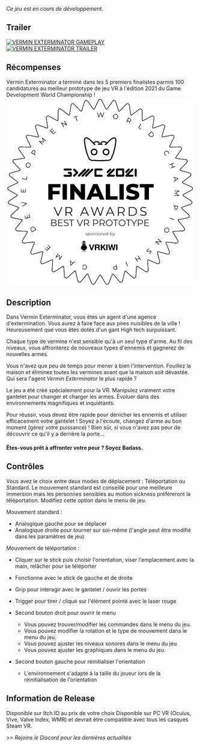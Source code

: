 
_Ce jeu est en cours de développement._

## Trailer

[![VERMIN EXTERMINATOR GAMEPLAY](https://imgur.com/l0Rtz4T.png)](https://youtu.be/x3VzVCAwRqw "Regarder sur Youtube")
[![VERMIN EXTERMINATOR TRAILER](https://imgur.com/QvmPcRD.png)](https://youtu.be/sX_KhqiLSnk "Regarder sur Youtube")

## Récompenses


Vermin Exterminator a terminé dans les 5 premiers finalistes parmis 100 candidatures au meilleur prototype de jeu VR à l'édition 2021 du Game Development World Championship !
![GDWC 2021 finalist](/img/vermin-exterminator/GDWC_2021-Finalist_Badges-White-500x500-VR_Proto.png "Finaliste GDWC 2021")

## Description

Dans Vermin Exterminator, vous êtes un agent d'une agence d'extermination. Vous aurez à faire face aux pires nuisibles de la ville ! Heureusement que vous êtes dotés d'un gant High tech surpuissant.  

Chaque type de vermine n'est sensible qu'à un seul type d'arme. Au fil des niveaux, vous affronterez de nouveaux types d'ennemis et gagnerez de nouvelles armes. 

Vous n'avez que peu de temps pour mener à bien l'intervention. Fouillez la maison et éliminez toutes les vermines avant que la maison soit dévastée. Qui sera l'agent *Vermin Exterminator* le plus rapide ?

Le jeu a été créé spécialement pour la VR. Manipulez vraiment votre gantelet pour changer et charger les armes. Évoluer dans des environnements magnifiques et inquiétants. 

Pour réussir, vous devez être rapide pour dénicher les ennemis et utiliser efficacement votre gantelet ! Soyez à l'écoute, changez d'arme au bon moment (gérez votre puissance) ! Bien sûr, si vous n'avez pas peur de découvrir ce qu'il y a derrière la porte...

####  Êtes-vous prêt à affronter votre peur ? Soyez Badass.
<div id="carousel"></div>

## Contrôles

Vous avez le choix entre deux modes de déplacement : Téléportation ou Standard. Le mouvement standard est conseillé pour une meilleure immersion mais les personnes sensibles au motion sickness préféreront la téléportation. Modifiez cette option dans le menu de jeu.

Mouvement standard :
- Analogique gauche pour se déplacer
- Analogique droite pour tourner sur soi-même (l'angle peut être modifié dans les paramètres de jeu)

Mouvement de téléportation :
- Cliquer sur le stick puis choisir l'orientation, viser l'emplacement avec la main, relâcher pour se téléporter
- Fonctionne avec le stick de gauche et de droite

- Grip pour interagir avec le gantelet / ouvrir les portes
- Trigger pour tirer / cliqué sur l'élément pointé avec le laser rouge

- Second bouton droit pour ouvrir le menu
	- Vous pouvez trouver/modifier les commandes dans le menu du jeu. 
    - Vous pouvez modifier la rotation et le type de mouvement dans le menu du jeu.
    - Vous pouvez ajuster les niveaux sonores dans le menu du jeu.
	- Vous pouvez ajuster les graphiques dans le menu du jeu.
	
- Second bouton gauche pour réinitialiser l'orientation
	- L'environnement s'adapte à la taille du joueur lors de la réinitialisation de l'orientation
	
## Information de Release
	
Disponible sur Itch.IO au prix de votre choix
Disponible sur PC VR (Oculus, Vive, Valve Index, WMR) et devrait être compatible avec tous les casques Steam VR.


_>> Rejoins le Discord pour les dernières actualités_